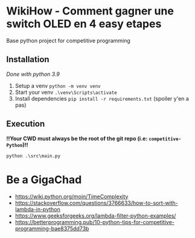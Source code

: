 # WikiHow - Comment gagner une switch OLED en 4 easy etapes
Base python project for competitive programming


## Installation

*Done with python 3.9*

1. Setup a venv `python -m venv venv`
2. Start your venv `.\venv\Scripts\activate`
3. Install dependencies `pip install -r requirements.txt` (spoiler y'en a pas)


## Execution

**!!Your CWD must always be the root of the git repo (i.e: `competitive-Python`)!!**

`python .\src\main.py`

# Be a GigaChad

- https://wiki.python.org/moin/TimeComplexity
- https://stackoverflow.com/questions/3766633/how-to-sort-with-lambda-in-python
- https://www.geeksforgeeks.org/lambda-filter-python-examples/
- https://betterprogramming.pub/10-python-tips-for-competitive-programming-bae8375dd73b
